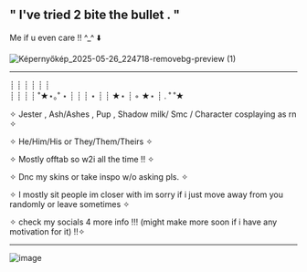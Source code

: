 ## " I've tried 2 bite the bullet . "


Me if u even care !! ^_^ ⬇️ 

![Képernyőkép_2025-05-26_224718-removebg-preview (1)](https://github.com/user-attachments/assets/94fd2d87-8616-401a-baa4-5b84673f159e)


-----------------------------------------------------------------------------------------------------------------------------------------------------
┊         ┊       ┊   ┊    ┊        ┊                                             
┊         ┊       ┊   ┊   ˚★⋆｡˚  ⋆
┊         ┊       ┊   ⋆
┊         ┊       ★⋆
┊ ◦
★⋆      ┊ .  ˚
           ˚★  











✧ Jester , Ash/Ashes , Pup , Shadow milk/ Smc / Character cosplaying as rn ✧   

✧ He/Him/His or They/Them/Theirs ✧

✧ Mostly offtab so w2i all the time !! ✧

✧ Dnc my skins or take inspo w/o asking pls. ✧

✧ I mostly sit people im closer with im sorry if i just move away from you randomly or leave sometimes ✧ 

✧ check my socials 4 more info !!! (might make more soon if i have any motivation for it) !!✧



-----------------------------------------------------------------------------------------------------------------------------------------------------
![image](https://github.com/user-attachments/assets/97f77e4b-5e58-44f1-981d-c25645cac960)




































